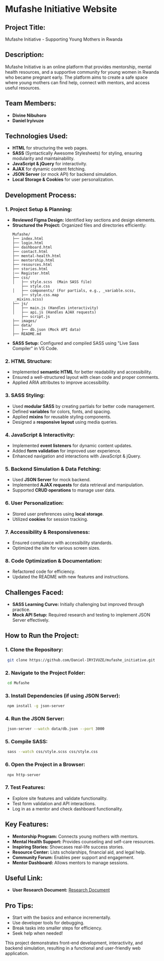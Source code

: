 # Mufashe Initiative Website

## Project Title:

Mufashe Initiative - Supporting Young Mothers in Rwanda

## Description:

Mufashe Initiative is an online platform that provides mentorship, mental health resources, and a supportive community for young women in Rwanda who became pregnant early. The platform aims to create a safe space where young mothers can find help, connect with mentors, and access useful resources.

## Team Members:

- **Divine Nibuhoro**
- **Daniel Iryivuze**

## Technologies Used:

- **HTML** for structuring the web pages.
- **SASS** (Syntactically Awesome Stylesheets) for styling, ensuring modularity and maintainability.
- **JavaScript & jQuery** for interactivity.
- **AJAX** for dynamic content fetching.
- **JSON Server** (or mock API) for backend simulation.
- **Local Storage & Cookies** for user personalization.

## Development Process:

### 1. Project Setup & Planning:

- **Reviewed Figma Design:** Identified key sections and design elements.
- **Structured the Project:** Organized files and directories efficiently:
  ```
  Mufashe/
  ├── index.html
  ├── login.html
  ├── dashboard.html
  ├── contact.html
  ├── mental-health.html
  ├── mentorship.html
  ├── resources.html
  ├── stories.html
  |── Register.html
  ├── css/
  │   ├── style.scss  (Main SASS file)
      ├── style.css
  │   ├── components/ (For partials, e.g., _variable.scss,
      ├── style.css.map
   _mixins.scss)
  ├── js/
  │   ├── main.js (Handles interactivity)
  │   ├── api.js (Handles AJAX requests)
      ├── script.js
  ├── images/
  ├── data/
  │   ├── db.json (Mock API data)
  ├── README.md
  ```
- **SASS Setup:** Configured and compiled SASS using "Live Sass Compiler" in VS Code.

### 2. HTML Structure:

- Implemented **semantic HTML** for better readability and accessibility.
- Ensured a well-structured layout with clean code and proper comments.
- Applied ARIA attributes to improve accessibility.

### 3. SASS Styling:

- Used **modular SASS** by creating partials for better code management.
- Defined **variables** for colors, fonts, and spacing.
- Applied **mixins** for reusable styling components.
- Designed a **responsive layout** using media queries.

### 4. JavaScript & Interactivity:

- Implemented **event listeners** for dynamic content updates.
- Added **form validation** for improved user experience.
- Enhanced navigation and interactions with JavaScript & jQuery.

### 5. Backend Simulation & Data Fetching:

- Used **JSON Server** for mock backend.
- Implemented **AJAX requests** for data retrieval and manipulation.
- Supported **CRUD operations** to manage user data.

### 6. User Personalization:

- Stored user preferences using **local storage**.
- Utilized **cookies** for session tracking.

### 7. Accessibility & Responsiveness:

- Ensured compliance with accessibility standards.
- Optimized the site for various screen sizes.

### 8. Code Optimization & Documentation:

- Refactored code for efficiency.
- Updated the README with new features and instructions.

## Challenges Faced:

- **SASS Learning Curve:** Initially challenging but improved through practice.
- **Mock API Setup:** Required research and testing to implement JSON Server effectively.

## How to Run the Project:

### 1. Clone the Repository:

```bash
 git clone https://github.com/Daniel-IRYIVUZE/mufashe_initiative.git
```

### 2. Navigate to the Project Folder:

```bash
 cd Mufashe
```

### 3. Install Dependencies (if using JSON Server):

```bash
 npm install -g json-server
```

### 4. Run the JSON Server:

```bash
 json-server --watch data/db.json --port 3000
```

### 5. Compile SASS:

```bash
 sass --watch css/style.scss css/style.css
```

### 6. Open the Project in a Browser:

```bash
 npx http-server
```

### 7. Test Features:

- Explore site features and validate functionality.
- Test form validation and API interactions.
- Log in as a mentor and check dashboard functionality.

## Key Features:

- **Mentorship Program:** Connects young mothers with mentors.
- **Mental Health Support:** Provides counseling and self-care resources.
- **Inspiring Stories:** Showcases real-life success stories.
- **Resource Center:** Lists scholarships, financial aid, and legal help.
- **Community Forum:** Enables peer support and engagement.
- **Mentor Dashboard:** Allows mentors to manage sessions.

## Useful Link:

- **User Research Document:** [Research Document](https://docs.google.com/document/d/1D9i_yRiZdA04hvgwubIZ4B1jnpHtXLyxdKUBskBCsqQ/edit?usp=sharing)

## Pro Tips:

- Start with the basics and enhance incrementally.
- Use developer tools for debugging.
- Break tasks into smaller steps for efficiency.
- Seek help when needed!

This project demonstrates front-end development, interactivity, and backend simulation, resulting in a functional and user-friendly web application.
